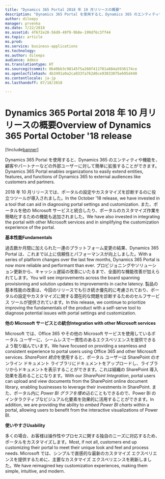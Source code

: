 ```yaml
---
title: "Dynamics 365 Portal 2018 年 10 月リリースの概要"
description: "Dynamics 365 Portal を使用すると、Dynamics 365 のエンティティや機能を、顧客やパートナーなどの外部ユーザーに対して簡単に拡張することができます。"
author: dileeps
manager: prvenka
ms.date: 7/22/2018
ms.assetid: 4f672e28-56d9-49f9-9b0e-199df6c3ff44
ms.topic: article
ms.prod: 
ms.service: business-applications
ms.technology: 
ms.author: dileeps
audience: Admin
ms.translationtype: HT
ms.sourcegitcommit: 0b40bb3c98145f5a260f412701a884a5936174ce
ms.openlocfilehash: 4b3491a9a2ca933fa762d0ce93033075e695d440
ms.contentlocale: ja-jp
ms.lasthandoff: 07/18/2018

---
```

#  <a name="overview-of-dynamics-365-portal-october-18-release"></a><span data-ttu-id="08264-103">Dynamics 365 Portal 2018 年 10 月リリースの概要</span><span class="sxs-lookup"><span data-stu-id="08264-103">Overview of Dynamics 365 Portal October '18 release</span></span>

[!include[banner](../../../includes/banner.md)]

<span data-ttu-id="08264-104">Dynamics 365 Portal を使用すると、Dynamics 365 のエンティティや機能を、顧客やパートナーなどの外部ユーザーに対して簡単に拡張することができます。</span><span class="sxs-lookup"><span data-stu-id="08264-104">Dynamics 365 Portal enables organizations to easily extend entities, features, and functions of Dynamics 365 to external audiences like customers and partners.</span></span> 

<span data-ttu-id="08264-105">2018 年 10 月リリースでは、ポータルの設定やカスタマイズを診断するのに役立つツールが導入されました。</span><span class="sxs-lookup"><span data-stu-id="08264-105">In the October '18 release, we have invested in a tool that can aid in diagnosing portal settings and customization.</span></span> <span data-ttu-id="08264-106">また、ポータルを他の Microsoft サービスと統合したり、ポータルのカスタマイズ作業を簡略化するための機能も追加されました。</span><span class="sxs-lookup"><span data-stu-id="08264-106">We have also invested in integrating the portal with other Microsoft services and in simplifying the customization experience of the portal.</span></span>

<span data-ttu-id="08264-107">**基本性能**</span><span class="sxs-lookup"><span data-stu-id="08264-107">**Fundamentals**</span></span>

<span data-ttu-id="08264-108">過去数か月間に加えられた一連のプラットフォーム変更の結果、Dynamics 365 Portal は、これまで以上に信頼性とパフォーマンスが向上しました。</span><span class="sxs-lookup"><span data-stu-id="08264-108">With a series of platform changes over the last few months, Dynamics 365 Portal is now more reliable and performant than ever.</span></span> <span data-ttu-id="08264-109">プロビジョニングやソリューション更新から、キャッシュ遅延の改善にいたるまで、全面的な機能改善が加えられてします。</span><span class="sxs-lookup"><span data-stu-id="08264-109">You will see improvements across the board spanning provisioning and solution updates to improvements in cache latency.</span></span> <span data-ttu-id="08264-110">製品の基本性能の改善は、今回のリリースでも引き続き優先的に考慮されており、ポータルの設定やカスタマイズに関する潜在的な問題を診断するためのセルフサービス ツールが提供されています。</span><span class="sxs-lookup"><span data-stu-id="08264-110">In this release, we continue to prioritize improving the fundamentals of the product with a self-serve tool to diagnose potential issues with portal settings and customization.</span></span>

<span data-ttu-id="08264-111">**他の Microsoft サービスとの統合**</span><span class="sxs-lookup"><span data-stu-id="08264-111">**Integration with other Microsoft services**</span></span>

<span data-ttu-id="08264-112">Microsoft では、Office 365 やその他の Microsoft サービスを使用しているポータル ユーザーに、シームレスで一貫性のあるエクスペリエンスを提供できるよう取り組んでいます。</span><span class="sxs-lookup"><span data-stu-id="08264-112">We have focused on providing a seamless and consistent experience to portal users using Office 365 and other Microsoft services.</span></span> <span data-ttu-id="08264-113"> *SharePoint 統合*を使用すると、ポータル ユーザーは SharePoint のオンライン ドキュメント ライブラリにドキュメントをアップロードし、ライブラリからドキュメントを表示することができます。これは組織の SharePoint 導入効果を高めることになります。</span><span class="sxs-lookup"><span data-stu-id="08264-113">With our *SharePoint Integration*, portal users can upload and view documents from the SharePoint online document library, enabling businesses to leverage their investments in SharePoint.</span></span> <span data-ttu-id="08264-114">また、ポータル内に *Power BI グラフを埋め込む*こともできるので、Power BI のインタラクティブなビジュアル化要素を効果的に活用することができます。</span><span class="sxs-lookup"><span data-stu-id="08264-114">In addition, we are providing the ability to *embed Power BI charts* within a portal, allowing users to benefit from the interactive visualizations of Power BI.</span></span>

<span data-ttu-id="08264-115">**使いやすさ**</span><span class="sxs-lookup"><span data-stu-id="08264-115">**Usability**</span></span>

<span data-ttu-id="08264-116">多くの場合、お客様は操作性やプロセスに関する独自のニーズに対応するため、ポータルをカスタマイズします。</span><span class="sxs-lookup"><span data-stu-id="08264-116">Most, if not all, customers end up customizing their portal to meet their unique look and feel and process needs.</span></span> <span data-ttu-id="08264-117">Microsoft では、シンプルで直感的な最新のカスタマイズ エクスペリエンスを提供するために、主要なカスタマイズ エクスペリエンスを刷新しました。</span><span class="sxs-lookup"><span data-stu-id="08264-117">We have reimagined key customization experiences, making them simple, intuitive, and modern.</span></span>

